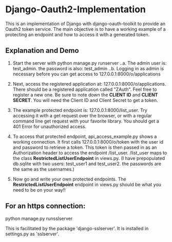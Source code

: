 # Django-Oauth2-Implementation


This is an implementation of Django with django-oauth-toolkit to provide an Oauth2 token service. The main objective is to have a working example of a protecting an endpoint and how to access it with a generated token.



## Explanation and Demo

1. Start the server with python manage.py runserver
..a. The admin user is: test_admin. the password is also: test_admin
..b. Logging in as admin is necessary before you can get access to 127.0.0.1:8000/o/applications

2. Next, access the registered application at: 127.0.0.1:8000/o/applications. There should be a registered application called "ZAuth". Feel free to register a new one. Be sure to note down the **CLIENT ID** and **CLIENT SECRET**. You will need the Client ID and Client Secret to get a token. 

3. The example protected endpoint is: 127.0.0.1:8000/list_user. Try accessing it with a get request over the browser, or with a regular command line get request with your favorite library. You should get a 401 Error for unauthorized access.

4. To access that protected endpoint, api_access_example.py shows a working connection. It first calls 
127.0.0.1:8000/o/token with the user id and password to retrieve a token. This token is then passed in 
as an Authorization header to access the endpoint /list_user. /list_user maps to the class **RestrictedListUserEndpoint** in views.py. (I have prepopulated db.sqlite with two users:
test_user1 and test_user2. the passwords are the same as the usernames.)

5. Now go and write your own protected endpoints. The **RestrictedListUserEndpoint** endpoint in views.py should be what you need to be on your way!!


## For an https connection:

python manage.py runsslserver

This is facilitated by the package 'django-sslserver'. It is installed in settings.py as 'sslserver'.

